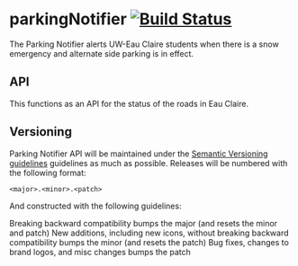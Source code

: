 # parkingNotifier [![Build Status](https://travis-ci.org/UWEC-ITC/parkingNotifier-API.svg?branch=master)](https://travis-ci.org/UWEC-ITC/parkingNotifier-API)
The Parking Notifier alerts UW-Eau Claire students when there is a snow emergency and alternate side parking is in effect.

## API
This functions as an API for the status of the roads in Eau Claire.

## Versioning
Parking Notifier API will be maintained under the [Semantic Versioning guidelines](http://semver.org) guidelines as much as possible. Releases will be numbered with the following format:

`<major>.<minor>.<patch>`

And constructed with the following guidelines:

Breaking backward compatibility bumps the major (and resets the minor and patch)
New additions, including new icons, without breaking backward compatibility bumps the minor (and resets the patch)
Bug fixes, changes to brand logos, and misc changes bumps the patch
